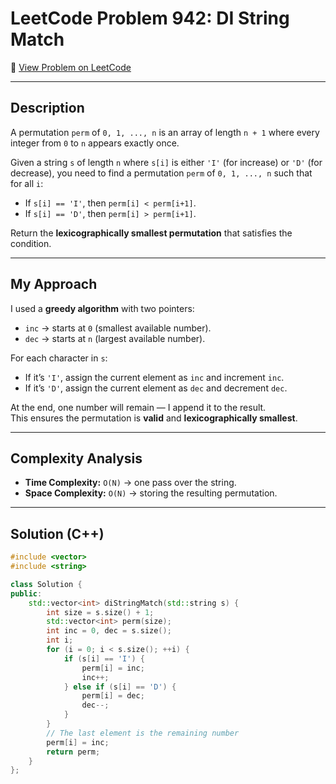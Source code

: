 # LeetCode Problem 942: DI String Match

🔗 [View Problem on LeetCode](https://leetcode.com/problems/di-string-match/)

---

## Description
A permutation `perm` of `0, 1, ..., n` is an array of length `n + 1` where every integer from `0` to `n` appears exactly once.

Given a string `s` of length `n` where `s[i]` is either `'I'` (for increase) or `'D'` (for decrease), you need to find a permutation `perm` of `0, 1, ..., n` such that for all `i`:

- If `s[i] == 'I'`, then `perm[i] < perm[i+1]`.
- If `s[i] == 'D'`, then `perm[i] > perm[i+1]`.

Return the **lexicographically smallest permutation** that satisfies the condition.

---

## My Approach
I used a **greedy algorithm** with two pointers:

- `inc` → starts at `0` (smallest available number).
- `dec` → starts at `n` (largest available number).

For each character in `s`:
- If it’s `'I'`, assign the current element as `inc` and increment `inc`.
- If it’s `'D'`, assign the current element as `dec` and decrement `dec`.

At the end, one number will remain — I append it to the result.  
This ensures the permutation is **valid** and **lexicographically smallest**.

---

## Complexity Analysis
- **Time Complexity:** `O(N)` → one pass over the string.  
- **Space Complexity:** `O(N)` → storing the resulting permutation.

---

## Solution (C++)
```cpp
#include <vector>
#include <string>

class Solution {
public:
    std::vector<int> diStringMatch(std::string s) {
        int size = s.size() + 1;
        std::vector<int> perm(size);
        int inc = 0, dec = s.size();
        int i;
        for (i = 0; i < s.size(); ++i) {
            if (s[i] == 'I') {
                perm[i] = inc;
                inc++;
            } else if (s[i] == 'D') {
                perm[i] = dec;
                dec--;
            }
        }
        // The last element is the remaining number
        perm[i] = inc;
        return perm;
    }
};
